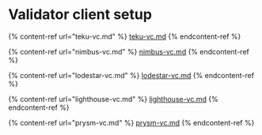 # Validator client setup



{% content-ref url="teku-vc.md" %}
[teku-vc.md](teku-vc.md)
{% endcontent-ref %}

{% content-ref url="nimbus-vc.md" %}
[nimbus-vc.md](nimbus-vc.md)
{% endcontent-ref %}

{% content-ref url="lodestar-vc.md" %}
[lodestar-vc.md](lodestar-vc.md)
{% endcontent-ref %}

{% content-ref url="lighthouse-vc.md" %}
[lighthouse-vc.md](lighthouse-vc.md)
{% endcontent-ref %}

{% content-ref url="prysm-vc.md" %}
[prysm-vc.md](prysm-vc.md)
{% endcontent-ref %}
